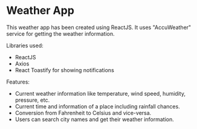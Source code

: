 # Weather App

This weather app has been created using ReactJS. It uses "AccuWeather" service for getting the weather information.

Libraries used: 
- ReactJS
- Axios
- React Toastify for showing notifications

Features: 
- Current weather information like temperature, wind speed, humidity, pressure, etc.
- Current time and information of a place including rainfall chances.
- Conversion from Fahrenheit to Celsius and vice-versa.
- Users can search city names and get their weather information.



